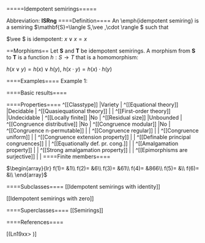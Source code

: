 =====Idempotent semirings=====

Abbreviation: **ISRng**
====Definition====
An \emph{idempotent semiring} is a semiring $\mathbf{S}=\langle S,\vee
,\cdot \rangle $ such that


$\vee $ is idempotent:  $x\vee x=x$

==Morphisms==
Let $\mathbf{S}$ and $\mathbf{T}$ be idempotent semirings. A morphism from $\mathbf{S}$ to $\mathbf{T}$ is a function $h:S\to T$ that is a
homomorphism: 

$h(x\vee y)=h(x)\vee h(y)$, $h(x\cdot y)=h(x)\cdot h(y)$

====Examples====
Example 1: 

====Basic results====

====Properties====
^[[Classtype]]  |Variety |
^[[Equational theory]]  |Decidable |
^[[Quasiequational theory]]  | |
^[[First-order theory]]  |Undecidable |
^[[Locally finite]]  |No |
^[[Residual size]]  |Unbounded |
^[[Congruence distributive]]  |No |
^[[Congruence modular]]  |No |
^[[Congruence n-permutable]]  | |
^[[Congruence regular]]  | |
^[[Congruence uniform]]  | |
^[[Congruence extension property]]  | |
^[[Definable principal congruences]]  | |
^[[Equationally def. pr. cong.]]  | |
^[[Amalgamation property]]  | |
^[[Strong amalgamation property]]  | |
^[[Epimorphisms are surjective]]  | |
====Finite members====

$\begin{array}{lr}
f(1)= &1\\
f(2)= &6\\
f(3)= &61\\
f(4)= &866\\
f(5)= &\\
f(6)= &\\
\end{array}$

====Subclasses====
[[Idempotent semirings with identity]] 

[[Idempotent semirings with zero]] 

====Superclasses====
[[Semirings]] 


====References====

[(Ln19xx>
)]